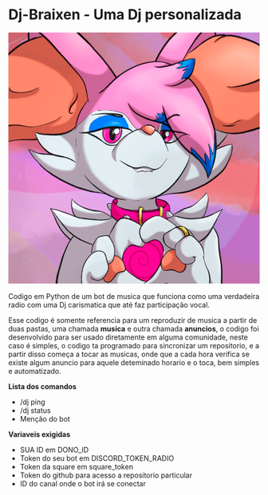 # Dj-Braixen - Uma Dj personalizada

![bot image](img/dj_braixen_avatar.png)


Codigo em Python de um bot de musica que funciona como uma verdadeira radio com uma Dj carismatica que até faz participação vocal.

Esse codigo é somente referencia para um reproduzir de musica a partir de duas pastas, uma chamada **musica** e outra chamada **anuncios**, o codigo foi desenvolvido para ser usado diretamente em alguma comunidade, neste caso é simples, o codigo ta programado para sincronizar um repositorio, e a partir disso começa a tocar as musicas, onde que a cada hora verifica se existe algum anuncio para aquele deteminado horario e o toca, bem simples e automatizado.

**Lista dos comandos**

- /dj ping
- /dj status
- Menção do bot


**Variaveis exigidas**

- SUA ID em DONO_ID
- Token do seu bot em DISCORD_TOKEN_RADIO
- Token da square em square_token
- Token do github para acesso a repositorio particular
- ID do canal onde o bot irá se conectar
